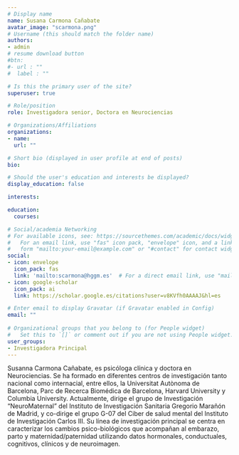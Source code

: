 ```yaml
---
# Display name
name: Susana Carmona Cañabate
avatar_image: "scarmona.png"
# Username (this should match the folder name)
authors:
- admin
# resume download button
#btn:
#- url : ""
#  label : ""

# Is this the primary user of the site?
superuser: true

# Role/position
role: Investigadora senior, Doctora en Neurociencias

# Organizations/Affiliations
organizations:
- name: 
  url: ""

# Short bio (displayed in user profile at end of posts)
bio:

# Should the user's education and interests be displayed?
display_education: false

interests:

education:
  courses:

# Social/academia Networking
# For available icons, see: https://sourcethemes.com/academic/docs/widgets/#icons
#   For an email link, use "fas" icon pack, "envelope" icon, and a link in the
#   form "mailto:your-email@example.com" or "#contact" for contact widget.
social:
- icon: envelope
  icon_pack: fas
  link: 'mailto:scarmona@hggm.es'  # For a direct email link, use "mailto:test@example.org".
- icon: google-scholar
  icon_pack: ai
  link: https://scholar.google.es/citations?user=v8KVfh0AAAAJ&hl=es

# Enter email to display Gravatar (if Gravatar enabled in Config)
email: ""
  
# Organizational groups that you belong to (for People widget)
#   Set this to `[]` or comment out if you are not using People widget.  
user_groups:
- Investigadora Principal
---
```


Susanna Carmona Cañabate, es psicóloga clínica y doctora en Neurociencias. Se ha formado en diferentes centros de investigación tanto nacional como internacial, entre ellos, la Universitat Autònoma de Barcelona, Parc de Recerca Biomédica de Barcelona, Harvard University y Columbia University. Actualmente, dirige el grupo de Investigación “NeuroMaternal” del Instituto de Investigación Sanitaria Gregorio Marañón de Madrid, y co-dirige el grupo G-07 del Ciber de salud mental del Instituto de Investigación Carlos III. Su línea de investigación principal se centra en caracterizar los cambios psico-biológicos que acompañan al embarazo, parto y maternidad/paternidad utilizando datos hormonales, conductuales, cognitivos, clínicos y de neuroimagen. 

